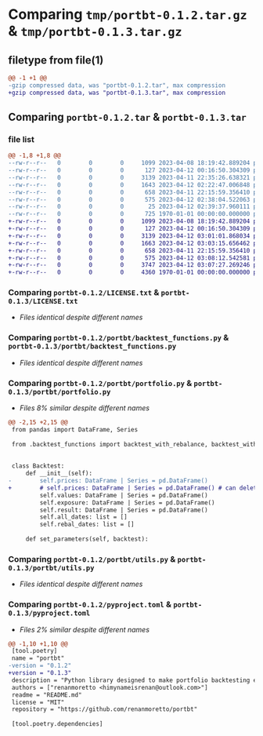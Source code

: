 # Comparing `tmp/portbt-0.1.2.tar.gz` & `tmp/portbt-0.1.3.tar.gz`

## filetype from file(1)

```diff
@@ -1 +1 @@
-gzip compressed data, was "portbt-0.1.2.tar", max compression
+gzip compressed data, was "portbt-0.1.3.tar", max compression
```

## Comparing `portbt-0.1.2.tar` & `portbt-0.1.3.tar`

### file list

```diff
@@ -1,8 +1,8 @@
--rw-r--r--   0        0        0     1099 2023-04-08 18:19:42.889204 portbt-0.1.2/LICENSE.txt
--rw-r--r--   0        0        0      127 2023-04-12 00:16:50.304309 portbt-0.1.2/portbt/__init__.py
--rw-r--r--   0        0        0     3139 2023-04-11 22:35:26.638321 portbt-0.1.2/portbt/backtest_functions.py
--rw-r--r--   0        0        0     1643 2023-04-12 02:22:47.006848 portbt-0.1.2/portbt/portfolio.py
--rw-r--r--   0        0        0      658 2023-04-11 22:15:59.356410 portbt-0.1.2/portbt/utils.py
--rw-r--r--   0        0        0      575 2023-04-12 02:38:04.522063 portbt-0.1.2/pyproject.toml
--rw-r--r--   0        0        0       25 2023-04-12 02:39:37.960111 portbt-0.1.2/README.md
--rw-r--r--   0        0        0      725 1970-01-01 00:00:00.000000 portbt-0.1.2/PKG-INFO
+-rw-r--r--   0        0        0     1099 2023-04-08 18:19:42.889204 portbt-0.1.3/LICENSE.txt
+-rw-r--r--   0        0        0      127 2023-04-12 00:16:50.304309 portbt-0.1.3/portbt/__init__.py
+-rw-r--r--   0        0        0     3139 2023-04-12 03:01:01.868034 portbt-0.1.3/portbt/backtest_functions.py
+-rw-r--r--   0        0        0     1663 2023-04-12 03:03:15.656462 portbt-0.1.3/portbt/portfolio.py
+-rw-r--r--   0        0        0      658 2023-04-11 22:15:59.356410 portbt-0.1.3/portbt/utils.py
+-rw-r--r--   0        0        0      575 2023-04-12 03:08:12.542581 portbt-0.1.3/pyproject.toml
+-rw-r--r--   0        0        0     3747 2023-04-12 03:07:27.269246 portbt-0.1.3/README.md
+-rw-r--r--   0        0        0     4360 1970-01-01 00:00:00.000000 portbt-0.1.3/PKG-INFO
```

### Comparing `portbt-0.1.2/LICENSE.txt` & `portbt-0.1.3/LICENSE.txt`

 * *Files identical despite different names*

### Comparing `portbt-0.1.2/portbt/backtest_functions.py` & `portbt-0.1.3/portbt/backtest_functions.py`

 * *Files identical despite different names*

### Comparing `portbt-0.1.2/portbt/portfolio.py` & `portbt-0.1.3/portbt/portfolio.py`

 * *Files 8% similar despite different names*

```diff
@@ -2,15 +2,15 @@
 from pandas import DataFrame, Series
 
 from .backtest_functions import backtest_with_rebalance, backtest_without_rebalance
 
 
 class Backtest:
     def __init__(self):
-        self.prices: DataFrame | Series = pd.DataFrame()
+        # self.prices: DataFrame | Series = pd.DataFrame() # can delete this
         self.values: DataFrame | Series = pd.DataFrame()
         self.exposure: DataFrame | Series = pd.DataFrame()
         self.result: DataFrame | Series = pd.DataFrame()
         self.all_dates: list = []
         self.rebal_dates: list = []
 
     def set_parameters(self, backtest):
```

### Comparing `portbt-0.1.2/portbt/utils.py` & `portbt-0.1.3/portbt/utils.py`

 * *Files identical despite different names*

### Comparing `portbt-0.1.2/pyproject.toml` & `portbt-0.1.3/pyproject.toml`

 * *Files 2% similar despite different names*

```diff
@@ -1,10 +1,10 @@
 [tool.poetry]
 name = "portbt"
-version = "0.1.2"
+version = "0.1.3"
 description = "Python library designed to make portfolio backtesting easy and intuitive"
 authors = ["renanmoretto <himynameisrenan@outlook.com>"]
 readme = "README.md"
 license = "MIT"
 repository = "https://github.com/renanmoretto/portbt"
 
 [tool.poetry.dependencies]
```

